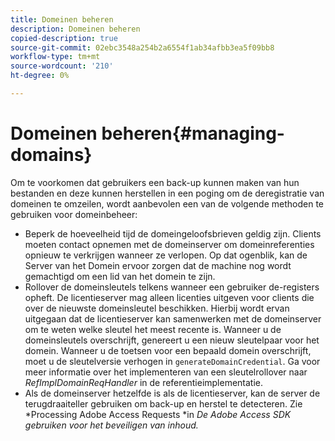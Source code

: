 ```yaml
---
title: Domeinen beheren
description: Domeinen beheren
copied-description: true
source-git-commit: 02ebc3548a254b2a6554f1ab34afbb3ea5f09bb8
workflow-type: tm+mt
source-wordcount: '210'
ht-degree: 0%

---
```


# Domeinen beheren{#managing-domains}

Om te voorkomen dat gebruikers een back-up kunnen maken van hun bestanden en deze kunnen herstellen in een poging om de deregistratie van domeinen te omzeilen, wordt aanbevolen een van de volgende methoden te gebruiken voor domeinbeheer:

* Beperk de hoeveelheid tijd de domeingeloofsbrieven geldig zijn. Clients moeten contact opnemen met de domeinserver om domeinreferenties opnieuw te verkrijgen wanneer ze verlopen. Op dat ogenblik, kan de Server van het Domein ervoor zorgen dat de machine nog wordt gemachtigd om een lid van het domein te zijn.
* Rollover de domeinsleutels telkens wanneer een gebruiker de-registers opheft. De licentieserver mag alleen licenties uitgeven voor clients die over de nieuwste domeinsleutel beschikken. Hierbij wordt ervan uitgegaan dat de licentieserver kan samenwerken met de domeinserver om te weten welke sleutel het meest recente is. Wanneer u de domeinsleutels overschrijft, genereert u een nieuw sleutelpaar voor het domein. Wanneer u de toetsen voor een bepaald domein overschrijft, moet u de sleutelversie verhogen in `generateDomainCredential`. Ga voor meer informatie over het implementeren van een sleutelrollover naar *RefImplDomainReqHandler* in de referentieimplementatie.
* Als de domeinserver hetzelfde is als de licentieserver, kan de server de terugdraaiteller gebruiken om back-up en herstel te detecteren. Zie *Processing Adobe Access Requests *in *De Adobe Access SDK gebruiken voor het beveiligen van inhoud.*
